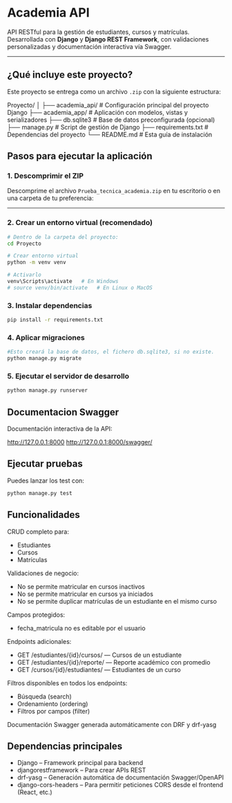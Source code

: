 # Academia API

API RESTful para la gestión de estudiantes, cursos y matrículas. Desarrollada con **Django** y **Django REST Framework**, con validaciones personalizadas y documentación interactiva vía Swagger.

---

## ¿Qué incluye este proyecto?

Este proyecto se entrega como un archivo `.zip` con la siguiente estructura:

Proyecto/
│
├── academia_api/ # Configuración principal del proyecto Django
├── academia_app/ # Aplicación con modelos, vistas y serializadores
├── db.sqlite3 # Base de datos preconfigurada (opcional)
├── manage.py # Script de gestión de Django
├── requirements.txt # Dependencias del proyecto
└── README.md # Esta guía de instalación

## Pasos para ejecutar la aplicación

### 1. Descomprimir el ZIP

Descomprime el archivo `Prueba_tecnica_academia.zip` en tu escritorio o en una carpeta de tu preferencia: 

---

### 2. Crear un entorno virtual (recomendado)

```bash
# Dentro de la carpeta del proyecto:
cd Proyecto

# Crear entorno virtual
python -m venv venv

# Activarlo
venv\Scripts\activate   # En Windows
# source venv/bin/activate   # En Linux o MacOS
```
### 3. Instalar dependencias

```bash
pip install -r requirements.txt
```

### 4. Aplicar migraciones

```bash
#Esto creará la base de datos, el fichero db.sqlite3, si no existe.
python manage.py migrate
```

### 5. Ejecutar el servidor de desarrollo

```bash
python manage.py runserver
```

## Documentacion Swagger

Documentación interactiva de la API:

http://127.0.0.1:8000
http://127.0.0.1:8000/swagger/

## Ejecutar pruebas

Puedes lanzar los test con:

```bash
python manage.py test
```

## Funcionalidades

CRUD completo para:

- Estudiantes
- Cursos
- Matrículas

Validaciones de negocio:

- No se permite matricular en cursos inactivos
- No se permite matricular en cursos ya iniciados
- No se permite duplicar matrículas de un estudiante en el mismo curso

Campos protegidos:

- fecha_matricula no es editable por el usuario

Endpoints adicionales:

- GET /estudiantes/{id}/cursos/ — Cursos de un estudiante
- GET /estudiantes/{id}/reporte/ — Reporte académico con promedio
- GET /cursos/{id}/estudiantes/ — Estudiantes de un curso

Filtros disponibles en todos los endpoints:

- Búsqueda (search)
- Ordenamiento (ordering)
- Filtros por campos (filter)

Documentación Swagger generada automáticamente con DRF y drf-yasg

## Dependencias principales

- Django – Framework principal para backend
- djangorestframework – Para crear APIs REST
- drf-yasg – Generación automática de documentación Swagger/OpenAPI
- django-cors-headers – Para permitir peticiones CORS desde el frontend (React, etc.)